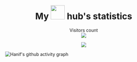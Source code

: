 <h1 align="center">
  My <img src="https://media.giphy.com/media/kH6CqYiquZawmU1HI6/giphy.gif" width="45"> hub's statistics
</h1>

<p align="center" background-color="red"> 
  Visitors count<br>
  <img src="https://profile-counter.glitch.me/hanifhefaz/count.svg" />
</p>

<p align="center">
    <img src="https://streak-stats.demolab.com/?user=hanifhefaz&theme=monokai-metallian&hide_border=false">
</p>


![Hanif's github activity graph](https://github-readme-activity-graph.cyclic.app/graph?username=hanifhefaz&bg_color=1F222E&color=F8D866&line=F85D7F&point=FFFFFF&hide_border=true)
